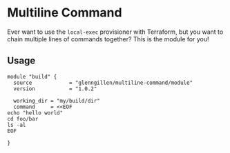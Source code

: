 # Multiline Command

Ever want to use the `local-exec` provisioner with Terraform, but you want 
to chain multiple lines of commands together? This is the module for you!

## Usage

```hcl
module "build" {
  source            = "glenngillen/multiline-command/module"
  version           = "1.0.2"

  working_dir = "my/build/dir"
  command     = <<EOF
echo "hello world"
cd foo/bar
ls -al
EOF

}
```
